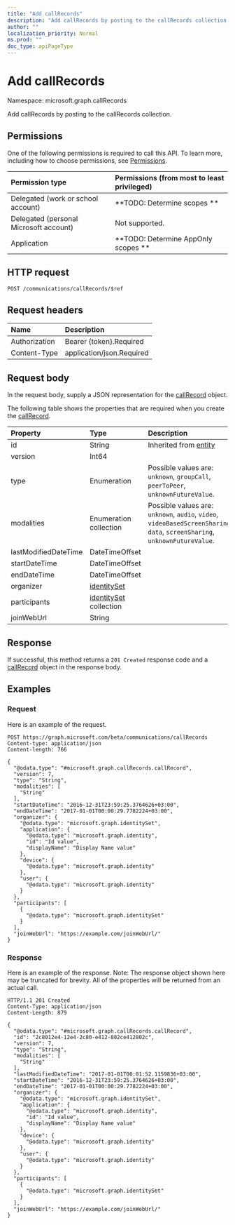 ```yaml
---
title: "Add callRecords"
description: "Add callRecords by posting to the callRecords collection."
author: ""
localization_priority: Normal
ms.prod: ""
doc_type: apiPageType
---
```


# Add callRecords

Namespace: microsoft.graph.callRecords

Add callRecords by posting to the callRecords collection.

## Permissions
One of the following permissions is required to call this API. To learn more, including how to choose permissions, see [Permissions](/concepts/permissions-reference.md).

|Permission type|Permissions (from most to least privileged)|
|:---|:---|
|Delegated (work or school account)|**TODO: Determine scopes **|
|Delegated (personal Microsoft account)|Not supported.|
|Application|**TODO: Determine AppOnly scopes **|

## HTTP request
<!-- {
  "blockType": "ignored"
}
-->
``` http
POST /communications/callRecords/$ref
```

## Request headers
|Name|Description|
|:---|:---|
|Authorization|Bearer {token}.Required|
|Content-Type|application/json.Required|

## Request body
In the request body, supply a JSON representation for the [callRecord](../resources/callrecords-callrecord.md) object.

The following table shows the properties that are required when you create the [callRecord](../resources/callrecords-callrecord.md).

|Property|Type|Description|
|:---|:---|:---|
|id|String| Inherited from [entity](../resources/callrecords-entity.md)|
|version|Int64||
|type|Enumeration| Possible values are: `unknown`, `groupCall`, `peerToPeer`, `unknownFutureValue`.|
|modalities|Enumeration collection| Possible values are: `unknown`, `audio`, `video`, `videoBasedScreenSharing`, `data`, `screenSharing`, `unknownFutureValue`.|
|lastModifiedDateTime|DateTimeOffset||
|startDateTime|DateTimeOffset||
|endDateTime|DateTimeOffset||
|organizer|[identitySet](../resources/callrecords-identityset.md)||
|participants|[identitySet](../resources/callrecords-identityset.md) collection||
|joinWebUrl|String||



## Response
If successful, this method returns a `201 Created` response code and a [callRecord](../resources/callrecords-callrecord.md) object in the response body.

## Examples

### Request
Here is an example of the request.
<!-- {
  "blockType": "request",
  "name": "create_callrecord_from_"
}
-->
``` http
POST https://graph.microsoft.com/beta/communications/callRecords
Content-type: application/json
Content-length: 766

{
  "@odata.type": "#microsoft.graph.callRecords.callRecord",
  "version": 7,
  "type": "String",
  "modalities": [
    "String"
  ],
  "startDateTime": "2016-12-31T23:59:25.3764626+03:00",
  "endDateTime": "2017-01-01T00:00:29.7782224+03:00",
  "organizer": {
    "@odata.type": "microsoft.graph.identitySet",
    "application": {
      "@odata.type": "microsoft.graph.identity",
      "id": "Id value",
      "displayName": "Display Name value"
    },
    "device": {
      "@odata.type": "microsoft.graph.identity"
    },
    "user": {
      "@odata.type": "microsoft.graph.identity"
    }
  },
  "participants": [
    {
      "@odata.type": "microsoft.graph.identitySet"
    }
  ],
  "joinWebUrl": "https://example.com/joinWebUrl/"
}
```

### Response
Here is an example of the response. Note: The response object shown here may be truncated for brevity. All of the properties will be returned from an actual call.
<!-- {
  "blockType": "response",
  "truncated": true,
  "@odata.type": "microsoft.graph.callrecords.callrecord"
}
-->
``` http
HTTP/1.1 201 Created
Content-Type: application/json
Content-Length: 879

{
  "@odata.type": "#microsoft.graph.callRecords.callRecord",
  "id": "2c8012e4-12e4-2c80-e412-802ce412802c",
  "version": 7,
  "type": "String",
  "modalities": [
    "String"
  ],
  "lastModifiedDateTime": "2017-01-01T00:01:52.1159836+03:00",
  "startDateTime": "2016-12-31T23:59:25.3764626+03:00",
  "endDateTime": "2017-01-01T00:00:29.7782224+03:00",
  "organizer": {
    "@odata.type": "microsoft.graph.identitySet",
    "application": {
      "@odata.type": "microsoft.graph.identity",
      "id": "Id value",
      "displayName": "Display Name value"
    },
    "device": {
      "@odata.type": "microsoft.graph.identity"
    },
    "user": {
      "@odata.type": "microsoft.graph.identity"
    }
  },
  "participants": [
    {
      "@odata.type": "microsoft.graph.identitySet"
    }
  ],
  "joinWebUrl": "https://example.com/joinWebUrl/"
}
```


